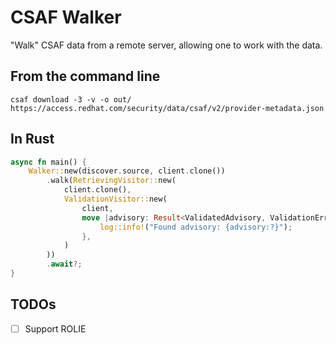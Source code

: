 # CSAF Walker

"Walk" CSAF data from a remote server, allowing one to work with the data.

## From the command line

```shell
csaf download -3 -v -o out/ https://access.redhat.com/security/data/csaf/v2/provider-metadata.json
```

## In Rust

```rust
async fn main() {
    Walker::new(discover.source, client.clone())
        .walk(RetrievingVisitor::new(
            client.clone(),
            ValidationVisitor::new(
                client,
                move |advisory: Result<ValidatedAdvisory, ValidationError>| async move {
                    log::info!("Found advisory: {advisory:?}");
                },
            )
        ))
        .await?;
}
```

## TODOs

* [ ] Support ROLIE
